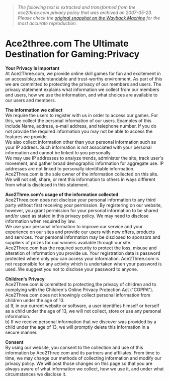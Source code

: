 > *The following text is extracted and transformed from the ace2three.com privacy policy that was archived on 2007-05-23. Please check the [original snapshot on the Wayback Machine](https://web.archive.org/web/20070523210743id_/http%3A//www.ace2three.com/privacy.html) for the most accurate reproduction.*

# Ace2three.com The Ultimate Destination for Gaming:Privacy

**Your Privacy Is Important**  
At Ace2Three.com, we provide online skill games for fun and excitement in an accessible,understandable and trust-worthy environment. As part of this we are committed to protecting the privacy of our members and users. The privacy statement explains what information we collect from our members and users, how we use the information, and what choices are available to our users and members.

**The information we collect**  
We require the users to register with us in order to access our games. For this, we collect the personal information of our users. Examples of this include Name, address, e-mail address, and telephone number. If you do not provide the required information you may not be able to access the features we provide.   
We also collect information other than your personal information such as your IP address. Such information is not associated with your personal information and cannot be linked to you personally.   
We may use IP addresses to analyze trends, administer the site, track user's movement, and gather broad demographic information for aggregate use. IP addresses are not linked to personally identifiable information. Ace2Three.com is the sole owner of the information collected on this site. We will not sell, share, or rent this information to others in ways different from what is disclosed in this statement. 

**Ace2Three.com's usage of the information collected**  
Ace2Three.com does not disclose your personal information to any third party without first receiving your permission. By registering on our website, however, you grant permission for your personal information to be shared and/or used as stated in this privacy policy. We may need to disclose information when required by law.  
We use your personal information to improve our service and your experience on our sites and provide our users with new offers, products and services. Your personal information may be disclosed to sponsors and suppliers of prizes for our winners available through our site. Ace2Three.com has the required security to protect the loss, misuse and alteration of information you provide us. Your registration data is password protected where only you can access your information. Ace2Three.com is not responsible for any activity which is undertaken when your password is used. We suggest you not to disclose your password to anyone.

**Children's Privacy**  
Ace2Three.com is committed to protecting,the privacy of children and to complying with the Children's Online Privacy Protection Act ("COPPA"). Ace2Three.com does not knowingly collect personal information from children under the age of 13.   
a) If, in our current website or software, a user identifies himself or herself as a child under the age of 13, we will not collect, store or use any personal information.  
b) If we receive personal information that we discover was provided by a child under the age of 13, we will promptly delete this information in a secure manner.

**Consent**  
By using our website, you consent to the collection and use of this information by Ace2Three.com and its partners and affiliates. From time to time, we may change our methods of collecting information and modify our privacy policy. We will post those changes on this page so that you are always aware of what information we collect, how we use it, and under what circumstances we disclose it. 
